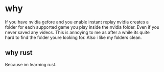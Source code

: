# why
If you have nvidia gefore and you enable instant replay nvidia creates a folder for each supported game you play inside the nvidia folder. Even if you never saved any videos. This is annoying to me as after a while its quite hard to find the folder youre looking for.
Also i like my folders clean.
## why rust
Because im learning rust.
